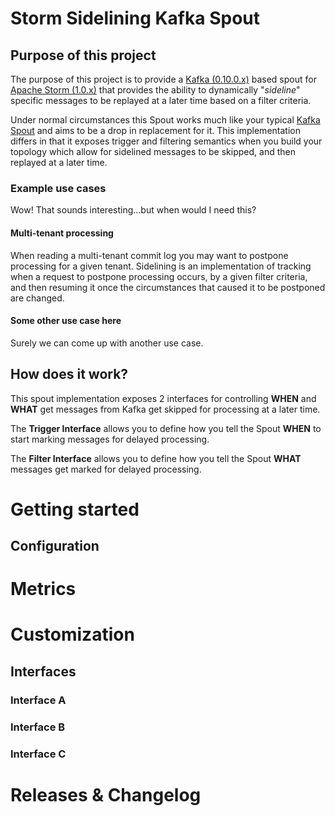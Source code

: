 <a name="storm-sideline-spout"></a>
# Storm Sidelining Kafka Spout

## Purpose of this project
The purpose of this project is to provide a [Kafka (0.10.0.x)](https://kafka.apache.org/) based spout for [Apache Storm (1.0.x)](https://storm.apache.org/) that provides the ability
to dynamically "*sideline*" specific messages to be replayed at a later time based on a filter criteria.

Under normal circumstances this Spout works much like your typical [Kafka Spout](https://github.com/nathanmarz/storm-contrib/tree/master/storm-kafka) and
aims to be a drop in replacement for it.  This implementation differs in that it exposes trigger and 
filtering semantics when you build your topology which allow for sidelined messages to be skipped, and then
replayed at a later time.

### Example use cases
Wow! That sounds interesting...but when would I need this?

#### Multi-tenant processing
When reading a multi-tenant commit log you may want to postpone processing for a given tenant. Sidelining 
is an implementation of tracking when a request to postpone processing occurs, by a given filter criteria, 
and then resuming it once the circumstances that caused it to be postponed are changed.

#### Some other use case here
Surely we can come up with another use case.
 
## How does it work?
This spout implementation exposes 2 interfaces for controlling **WHEN** and **WHAT** get messages from Kafka get
skipped for processing at a later time.

The **Trigger Interface** allows you to define how you tell the Spout **WHEN** to start marking messages for delayed processing.

The **Filter Interface** allows you to define how you tell the Spout **WHAT** messages get marked for delayed processing.

# Getting started
## Configuration

# Metrics

# Customization
## Interfaces
### Interface A
### Interface B
### Interface C

# Releases & Changelog 



 
